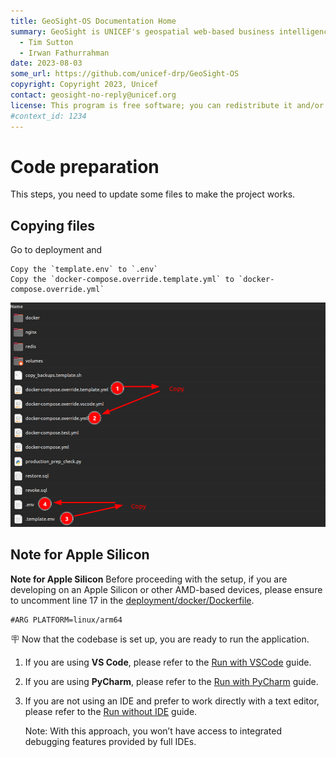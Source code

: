 ```yaml
---
title: GeoSight-OS Documentation Home
summary: GeoSight is UNICEF's geospatial web-based business intelligence platform.
  - Tim Sutton
  - Irwan Fathurrahman
date: 2023-08-03
some_url: https://github.com/unicef-drp/GeoSight-OS
copyright: Copyright 2023, Unicef
contact: geosight-no-reply@unicef.org
license: This program is free software; you can redistribute it and/or modify it under the terms of the GNU Affero General Public License as published by the Free Software Foundation; either version 3 of the License, or (at your option) any later version.
#context_id: 1234
---
```


# Code preparation

This steps, you need to update some files to make the project works.

## Copying files

Go to deployment and

```
Copy the `template.env` to `.env`
Copy the `docker-compose.override.template.yml` to `docker-compose.override.yml`
```

![image.png](./img/file-copying.png)

## Note for Apple Silicon

**Note for Apple Silicon**
Before proceeding with the setup, if you are developing on an Apple Silicon or
other AMD-based devices, please ensure to uncomment line 17 in
the [deployment/docker/Dockerfile](https://github.com/unicef-drp/GeoSight-OS/blob/main/deployment/docker/Dockerfile#L17).

```
#ARG PLATFORM=linux/arm64
```

🪧 Now that the codebase is set up, you are ready to run the application.

1. If you are using **VS Code**, please refer to the [Run with VSCode](run-with-vscode.md) guide.
2. If you are using **PyCharm**, please refer to the [Run with PyCharm](run-with-pycharm.md) guide.
3. If you are not using an IDE and prefer to work directly with a text editor, please refer to the [Run without IDE](run-without-ide.md) guide.

   Note: With this approach, you won’t have access to integrated debugging features provided by full IDEs.